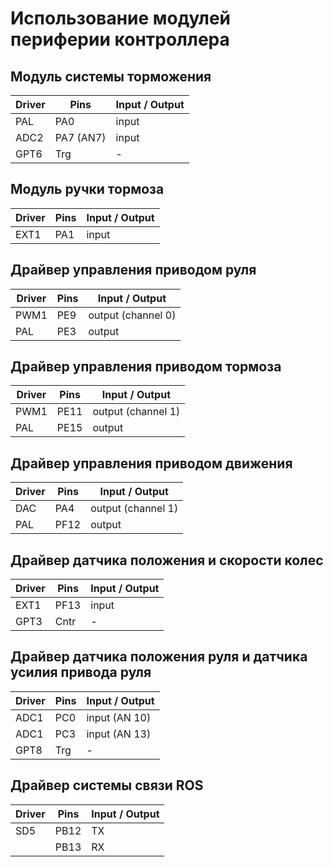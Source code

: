# Использование модулей периферии контроллера

## Модуль системы торможения
Driver | Pins | Input / Output
-------|------|-------
PAL  | PA0       | input
ADC2 | PA7 (AN7) | input
GPT6 | Trg       | -

## Модуль ручки тормоза
Driver | Pins | Input / Output
-------|------|-------
EXT1 | PA1 | input

## Драйвер управления приводом руля 
Driver | Pins | Input / Output
-------|------|-------
PWM1 | PE9 | output (channel 0)
PAL  | PE3 | output

## Драйвер управления приводом тормоза 
Driver | Pins | Input / Output
-------|------|-------
PWM1 | PE11 | output (channel 1)
PAL  | PE15 | output

## Драйвер управления приводом движения 
Driver | Pins | Input / Output
-------|------|-------
DAC | PA4  | output (channel 1)
PAL | PF12 | output

## Драйвер датчика положения и скорости колес
Driver | Pins | Input / Output
-------|------|-------
EXT1  | PF13 | input
GPT3  | Cntr | -

## Драйвер датчика положения руля и датчика усилия привода руля
Driver | Pins | Input / Output
-------|------|-------
ADC1 | PC0  | input (AN 10)
ADC1 | PC3  | input (AN 13)
GPT8 | Trg  | -

## Драйвер системы связи ROS
Driver | Pins | Input / Output
-------|------|-------
SD5 | PB12 | TX
    | PB13 | RX 
